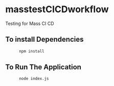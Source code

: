 # masstestCICDworkflow
Testing for Mass CI CD

## To install Dependencies

```powershell
      npm install
```

## To Run The Application 

```powwershell
      node index.js
```
